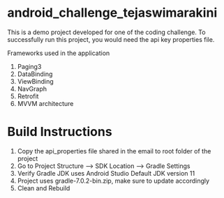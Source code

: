# android_challenge_tejaswimarakini

This is a demo project developed for one of the coding challenge. To successfully run this project, you would need the api key properties file. 

Frameworks used in the application 

1. Paging3
2. DataBinding
3. ViewBinding
4. NavGraph
5. Retrofit
6. MVVM architecture

# Build Instructions

1. Copy the api_properties file shared in the email to root folder of the project 
2. Go to Project Structure --> SDK Location --> Gradle Settings
3. Verify Gradle JDK uses Android Studio Default JDK version 11 
4. Project uses gradle-7.0.2-bin.zip, make sure to update accordingly 
5. Clean and Rebuild
